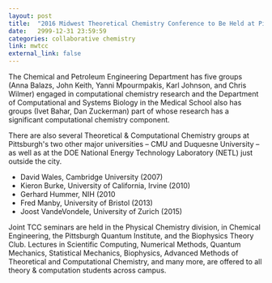 ```yaml
---
layout: post
title:  "2016 Midwest Theoretical Chemistry Conference to Be Held at Pitt"
date:   2999-12-31 23:59:59
categories: collaborative chemistry
link: mwtcc
external_link: false
---
```

The Chemical and Petroleum Engineering Department has five groups (Anna Balazs, John Keith, Yanni Mpourmpakis, Karl Johnson, and Chris Wilmer) engaged in computational chemistry research and the Department of Computational and Systems Biology in the Medical School also has groups (Ivet Bahar, Dan Zuckerman) part of whose research has a significant computational chemistry component.

There are also several Theoretical & Computational Chemistry groups at Pittsburgh's two other major universities – CMU and Duquesne University – as well as at the DOE National Energy Technology Laboratory (NETL) just outside the city.  

* David Wales, Cambridge University (2007)
* Kieron Burke, University of California, Irvine (2010)
* Gerhard Hummer, NIH (2010
* Fred Manby, University of Bristol (2013)
* Joost VandeVondele, University of Zurich (2015)

Joint TCC seminars are held in the Physical Chemistry division, in Chemical Engineering, the Pittsburgh Quantum Institute, and the Biophysics Theory Club. Lectures in Scientific Computing, Numerical Methods, Quantum Mechanics, Statistical Mechanics, Biophysics, Advanced Methods of Theoretical and Computational Chemistry, and many more, are offered to all theory & computation students across campus.
